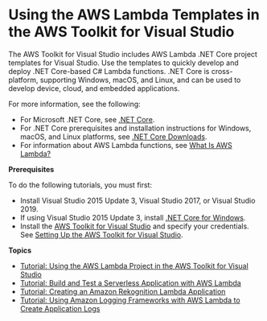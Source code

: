 # Using the AWS Lambda Templates in the AWS Toolkit for Visual Studio<a name="lambda-index"></a>

The AWS Toolkit for Visual Studio includes AWS Lambda \.NET Core project templates for Visual Studio\. Use the templates to quickly develop and deploy \.NET Core\-based C\# Lambda functions\. \.NET Core is cross\-platform, supporting Windows, macOS, and Linux, and can be used to develop device, cloud, and embedded applications\.

For more information, see the following:
+ For Microsoft \.NET Core, see [\.NET Core](https://docs.microsoft.com/en-us/dotnet/articles/core/)\.
+ For \.NET Core prerequisites and installation instructions for Windows, macOS, and Linux platforms, see [\.NET Core Downloads](https://www.microsoft.com/net/download/core)\.
+ For information about AWS Lambda functions, see [What Is AWS Lambda?](https://docs.aws.amazon.com/lambda/latest/dg/welcome.html) 

 **Prerequisites** 

To do the following tutorials, you must first:
+ Install Visual Studio 2015 Update 3, Visual Studio 2017, or Visual Studio 2019\.
+ If using Visual Studio 2015 Update 3, install [\.NET Core for Windows](https://www.microsoft.com/net/download/core)\.
+ Install the [AWS Toolkit for Visual Studio](https://aws.amazon.com/visualstudio/) and specify your credentials\. See [Setting Up the AWS Toolkit for Visual Studio](getting-set-up.md)\.

**Topics**
+ [Tutorial: Using the AWS Lambda Project in the AWS Toolkit for Visual Studio](lambda-creating-project-in-visual-studio.md)
+ [Tutorial: Build and Test a Serverless Application with AWS Lambda](lambda-build-test-severless-app.md)
+ [Tutorial: Creating an Amazon Rekognition Lambda Application](lambda-rekognition-example.md)
+ [Tutorial: Using Amazon Logging Frameworks with AWS Lambda to Create Application Logs](cw-log-frameworks.md)